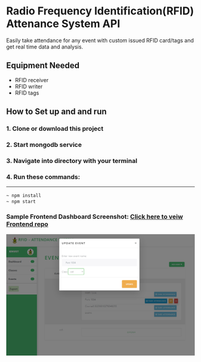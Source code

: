 # Radio Frequency Identification(RFID) Attenance System API
Easily take attendance for any event with custom issued RFID card/tags and get real time data and analysis.

## Equipment Needed
* RFID receiver
* RFID writer
* RFID tags


## How to Set up and and run

### 1. Clone or download this project
### 2. Start mongodb service 
### 3. Navigate into directory with your terminal
### 4. Run these commands:
---
```
~ npm install 
~ npm start
```
### Sample Frontend Dashboard Screenshot: [Click here to veiw Frontend repo](https://github.com/abboahene/Rfid-Attendance-System-Frontend-)
![update event dashboard](https://raw.githubusercontent.com/abboahene/RFID-attendance-backend/main/public/src/images/eventupdate.png)
